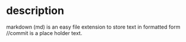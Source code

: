 # description

markdown (md) is an easy file extension to store text in formatted form
//commit is a place holder text.

